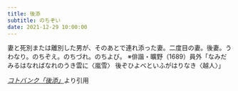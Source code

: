 ```yaml
---
title: 後添
subtitle: のちぞい
date: 2021-12-29 10:00:00
---
```


妻と死別または離別した男が、そのあとで連れ添った妻。二度目の妻。後妻。うわなり。のちぞえ。のちづれ。のちよび。
※俳諧・曠野（1689）員外「なみだみるはなればなれのうき雲に〈嵐雪〉 後ぞひよべといふがはりなき〈越人〉」

<cite>[コトバンク「後添」](https://kotobank.jp/word/%E5%BE%8C%E6%B7%BB)</cite>より引用